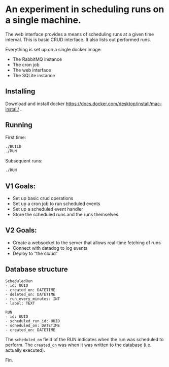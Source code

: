 # An experiment in scheduling runs on a single machine.

The web interface provides a means of scheduling runs at a given time interval. This is basic CRUD interface. It also lists out performed runs.

Everything is set up on a single docker image:

- The RabbitMQ instance
- The cron job
- The web interface
- The SQLite instance

## Installing

Download and install docker https://docs.docker.com/desktop/install/mac-install/ .

## Running

First time:

```bash
./BUILD
./RUN
```

Subsequent runs:

```bash
./RUN
```

## V1 Goals:

- Set up basic crud operations
- Set up a cron job to run scheduled events
- Set up a scheduled event handler
- Store the scheduled runs and the runs themselves

## V2 Goals:

- Create a websocket to the server that allows real-time fetching of runs
- Connect with datadog to log events
- Deploy to "the cloud"

## Database structure

```
ScheduledRun
- id: UUID
- created_on: DATETIME
- deleted_on: DATETIME
- run_every_minutes: INT
- label: TEXT

RUN
- id: UUID
- scheduled_run_id: UUID
- scheduled_on: DATETIME
- created_on: DATETIME
```

The `scheduled_on` field of the RUN indicates when the run was scheduled to perform. The `created_on` was when it was written to the database (i.e. actually executed).

Fin.
